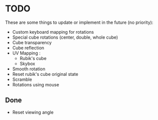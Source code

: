 # TODO

These are some things to update or implement in the future (no priority):

* Custom keyboard mapping for rotations
* Special cube rotations (center, double, whole cube)
* Cube transparency
* Cube reflection
* UV Mapping : 
    * Rubik's cube
    * Skybox
* Smooth rotation
* Reset rubik's cube original state
* Scramble
* Rotations using mouse

## Done

 * Reset viewing angle
